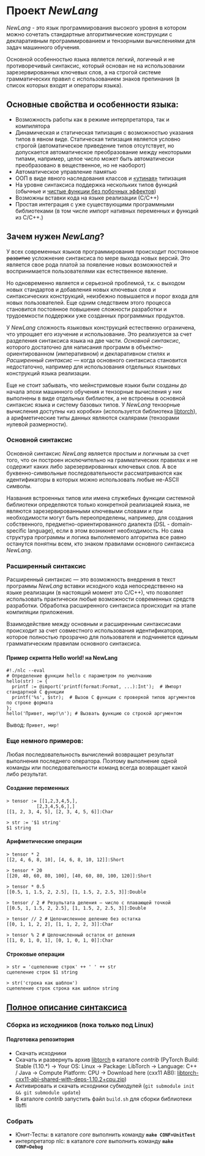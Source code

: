 # Проект *NewLang*
*NewLang* - это язык программирования высокого уровня в котором можно сочетать стандартные алгоритмические конструкции 
с декларативным программированием и тензорными вычислениями для задач машинного обучения.

Основной особенностью языка является легкий, логичный и не противоречивый синтаксис, 
который основан не на использовании зарезервированных ключевых слов, а на строгой системе грамматических правил 
с использованием знаков препинания (в список которых входят и операторы языка).

## Основные свойства и особенности языка:
- Возможность работы как в режиме интерпретатора, так и компилятора
- Динамическая и статическая типизация с возможностью указания типов в явном виде. 
Статическая типизация является условно строгой (автоматическое приведение типов отсутствует, но допускается автоматическое 
преобразование между некоторыми типами, например, целое число может быть автоматически преобразовано в вещественное, но не наоборот)
- Автоматическое управление памятью
- ООП в виде явного наследования классов и [«утиная»](https://ru.wikipedia.org/wiki/%D0%A3%D1%82%D0%B8%D0%BD%D0%B0%D1%8F_%D1%82%D0%B8%D0%BF%D0%B8%D0%B7%D0%B0%D1%86%D0%B8%D1%8F) типизация
- На уровне синтаксиса поддержка нескольких типов функций (обычные и [чистые функции без побочных эффектов](https://ru.wikipedia.org/wiki/%D0%A7%D0%B8%D1%81%D1%82%D0%BE%D1%82%D0%B0_%D1%84%D1%83%D0%BD%D0%BA%D1%86%D0%B8%D0%B8))
- Возможны вставки кода на языке реализации (С/С++)
- Простая интеграция с уже существующими программными библиотеками (в том числе импорт нативных переменных и функций из С/С++.)

## Зачем нужен *NewLang*?
У всех современных языков программирования происходит постоянное ~~развитие~~ усложнение синтаксиса по мере выхода новых версий. 
Это является свое рода платой за появление новых возможностей и воспринимается пользователями как естественное явление. 

Но одновременно является и серьезной проблемой, т.к. с выходом новых стандартов и добавления новых ключевых слов и синтаксических конструкций, 
неизбежно повышается и порог входа для новых пользователей. Еще одним следствием этого процесса становится постоянное повышение 
сложности разработки и трудоемкости поддержки уже созданных программных продуктов.

У *NewLang* сложность языковых конструкций естественно ограничена, что упрощает его изучение и использование. 
Это реализуется за счет разделения синтаксиса языка на две части. 
*Основной синтаксис*, которого достаточно для написания программ в объектно-ориентированном (императивном) и декларативном стилях и 
*Расширенный синтаксис* — когда основного синтаксиса становится недостаточно, например для использования отдельных языковых конструкций языка реализации. 

Еще не стоит забывать, что мейнстримовые языки были созданы до начала эпохи машинного обучения 
и тензорные вычисления у них выполнены в виде отдельных библиотек, а не встроены в основной синтаксис языка и систему базовых типов.
У *NewLang* тензорные вычисления доступны «из коробки» (используется библиотека [libtorch](https://pytorch.org/)),
а арифметические типы данных являются скалярами (тензорами нулевой размерности).

### Основной синтаксис
Основной синтаксис *NewLang* является простым и логичным за счет того, что он построен исключительно на грамматических правилах 
и не содержит каких либо зарезервированных ключевых слов. А все буквенно-символьные последовательности рассматриваются 
как идентификаторы в которых можно использовать любые не-ASCII символы.

Названия встроенных типов или имена служебных функции системной библиотеки определяются только конкретной реализацией языка, 
не являются зарезервированными ключевыми словами и при необходимости могут быть переопределены, например, для создания собственного, 
предметно-ориентированного диалекта (DSL - domain-specific language), если в этом возникнет необходимость. 
Но сама структура программы и логика выполняемого алгоритма все равно останутся понятны всем, кто знаком правилами основного синтаксиса *NewLang*.

### Расширенный синтаксис
Расширенный синтаксис — это возможность внедрения в текст программы *NewLang* вставки исходного кода непосредственно на языке реализации 
(в настоящий момент это С/С++), что позволяет использовать практически любые возможности современных средств разработки. 
Обработка расширенного синтаксиса происходит на этапе компиляции приложения.

Взаимодействие между основным и расширенным синтаксисами происходит за счет совместного использования идентификаторов, 
которое полностью прозрачно для пользователя и подчиняется единым грамматическим правилам основного синтаксиса.

#### Пример скрипта Hello world! на NewLang
    #!./nlc --eval 
    # Определение функции hello с параметром по умолчанию
    hello(str) := { 
      printf := @import('printf(format:Format, ...):Int');  # Импорт стандартной C функции
      printf('%s', $str);  # Вызов C функции с проверкой типов аргументов по строке формата
    };
    hello('Привет, мир!\n'); # Вызвать функцию со строкой аргументом

Вывод: `Привет, мир!`

### Еще немного примеров:
Любая последовательность вычислений возвращает результат выполнения последнего оператора.
Поэтому выполнение одной команды или последовательности команд всегда возвращает какой либо результат.

#### Создание переменных
    > tensor := [[1,2,3,4,5,],
               [2,3,4,5,6,],]
    [[1, 2, 3, 4, 5], [2, 3, 4, 5, 6]]:Char
               
    > str := '$1 string'
    $1 string

#### Арифметические операции
    > tensor * 2
    [[2, 4, 6, 8, 10], [4, 6, 8, 10, 12]]:Short
    
    > tensor * 20
    [[20, 40, 60, 80, 100], [40, 60, 80, 100, 120]]:Short
    
    > tensor * 0.5
    [[0.5, 1, 1.5, 2, 2.5], [1, 1.5, 2, 2.5, 3]]:Double
    
    > tensor / 2 # Результата деления — число с плавающей точкой
    [[0.5, 1, 1.5, 2, 2.5], [1, 1.5, 2, 2.5, 3]]:Double

    > tensor // 2 # Целочисленное деление без остатка
    [[0, 1, 1, 2, 2], [1, 1, 2, 2, 3]]:Char

    > tensor % 2 # Целочисленный остаток от деления
    [[1, 0, 1, 0, 1], [0, 1, 0, 1, 0]]:Char
    
#### Строковые операции
    > str = 'сцепеление строк' ++ ' ' ++ str
    сцепеление строк $1 string

    > str('строка как шаблон')
    сцепеление строк строка как шаблон string
    



## [Полное описание синтаксиса](https://github.com/rsashka/newlang/blob/dev/Syntax.md)


### Сборка из исходников (пока только под Linux)
#### Подготовка репозитория
- Скачать исходники
- Скачать и развернуть архив [libtorch](https://pytorch.org/) в каталоге *contrib* (PyTorch Build: Stable (1.10.*) -> Your OS: Linux -> Package: LibTorch -> Language: C++ / Java -> Compute Platform: CPU -> Download here (cxx11 ABI):
[libtorch-cxx11-abi-shared-with-deps-1.10.2+cpu.zip](https://download.pytorch.org/libtorch/cpu/libtorch-cxx11-abi-shared-with-deps-1.10.2%2Bcpu.zip))
- Активировать и скачать исходники субмодулей (`git submodule init && git submodule update`)
- В каталоге *contrib* запустить файл `build.sh` для сборки библиотеки libffi

### Собрать
- Юнит-Тесты: в каталоге *core* выполнить команду **`make CONF=UnitTest`**
- интерпретатор nlc: в каталоге *core* выполнить команду **`make CONF=Debug`**
